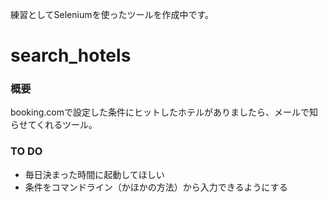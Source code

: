 練習としてSeleniumを使ったツールを作成中です。

# search_hotels

### 概要
booking.comで設定した条件にヒットしたホテルがありましたら、メールで知らせてくれるツール。

### TO DO
- 毎日決まった時間に起動してほしい
- 条件をコマンドライン（かほかの方法）から入力できるようにする
